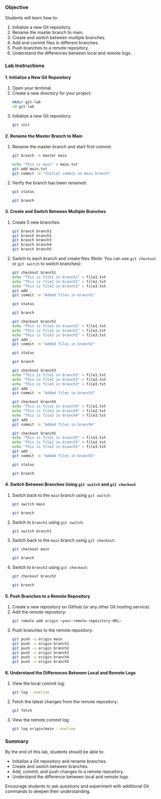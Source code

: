 

### Objective
Students will learn how to:
1. Initialize a new Git repository.
2. Rename the master branch to main.
3. Create and switch between multiple branches.
4. Add and commit files in different branches.
5. Push branches to a remote repository.
6. Understand the differences between local and remote logs.

### Lab Instructions

#### 1. Initialize a New Git Repository
1. Open your terminal.
2. Create a new directory for your project:
    ```bash
    mkdir git-lab
    cd git-lab
    ```
3. Initialize a new Git repository:
    ```bash
    git init
    ```

#### 2. Rename the Master Branch to Main
1. Rename the master branch and start first commit:
    
     ```bash
   git branch -m master main
   ```

    
    ```bash
   echo "This is main" > main.txt
   git add main.txt
   git commit -m "Initial commit on main branch"
   ```

2. Verify the branch has been renamed:

    ```bash
    git status
    ```

    ```bash
    git branch
    ```

#### 3. Create and Switch Between Multiple Branches
1. Create 5 new branches:
    ```bash
    git branch branch1
    git branch branch2
    git branch branch3
    git branch branch4
    git branch branch5
    ```
2. Switch to each branch and create files (Note: You can use `git checkout` or `git switch` to switch branches):
    ```bash
    git checkout branch1
    echo "This is file1 in branch1" > file1.txt
    echo "This is file2 in branch1" > file2.txt
    echo "This is file3 in branch1" > file3.txt
    git add .
    git commit -m "Added files in branch1"
    ```
    ```bash
    git status
    ```

    ```bash
    git branch
    ```

    ```bash
    git checkout branch2
    echo "This is file1 in branch2" > file1.txt
    echo "This is file2 in branch2" > file2.txt
    echo "This is file3 in branch2" > file3.txt
    git add .
    git commit -m "Added files in branch2"
    ```

    ```bash
    git status
    ```

    ```bash
    git branch
    ```


    ```bash
    git checkout branch3
    echo "This is file1 in branch3" > file1.txt
    echo "This is file2 in branch3" > file2.txt
    echo "This is file3 in branch3" > file3.txt
    git add .
    git commit -m "Added files in branch3"
    ```

    ```bash
    git checkout branch4
    echo "This is file1 in branch4" > file1.txt
    echo "This is file2 in branch4" > file2.txt
    echo "This is file3 in branch4" > file3.txt
    git add .
    git commit -m "Added files in branch4"
    ```

    ```bash
    git checkout branch5
    echo "This is file1 in branch5" > file1.txt
    echo "This is file2 in branch5" > file2.txt
    echo "This is file3 in branch5" > file3.txt
    git add .
    git commit -m "Added files in branch5"
    ```
    ```bash
    git status
    ```

    ```bash
    git branch
    ```



#### 4. Switch Between Branches Using `git switch` and `git checkout`
1. Switch back to the `main` branch using `git switch`:
    ```bash
    git switch main
    ```
    ```bash
    git branch
    ```

2. Switch to `branch1` using `git switch`:
    ```bash
    git switch branch1
    ```
3. Switch back to the `main` branch using `git checkout`:
    ```bash
    git checkout main
    ```
    ```bash
    git branch
    ```

4. Switch to `branch2` using `git checkout`:
    ```bash
    git checkout branch2
    ```
    ```bash
    git branch
    ```


#### 5. Push Branches to a Remote Repository
1. Create a new repository on GitHub (or any other Git hosting service).
2. Add the remote repository:
    ```bash
    git remote add origin <your-remote-repository-URL>
    ```
3. Push branches to the remote repository:
    ```bash
    git push -u origin main
    git push -u origin branch1
    git push -u origin branch2
    git push -u origin branch3
    git push -u origin branch4
    git push -u origin branch5
    ```

#### 6. Understand the Differences Between Local and Remote Logs
1. View the local commit log:
    ```bash
    git log --oneline
    ```
2. Fetch the latest changes from the remote repository:
    ```bash
    git fetch
    ```
3. View the remote commit log:
    ```bash
    git log origin/main --oneline
    ```

### Summary
By the end of this lab, students should be able to:
- Initialize a Git repository and rename branches.
- Create and switch between branches.
- Add, commit, and push changes to a remote repository.
- Understand the difference between local and remote logs.

Encourage students to ask questions and experiment with additional Git commands to deepen their understanding.